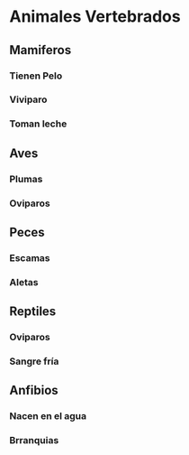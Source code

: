 # Animales Vertebrados
## Mamiferos
### Tienen Pelo
### Viviparo
### Toman leche
## Aves
### Plumas
### Oviparos
## Peces
### Escamas
### Aletas
## Reptiles
### Oviparos
### Sangre fría
## Anfibios
### Nacen en el agua
### Brranquias